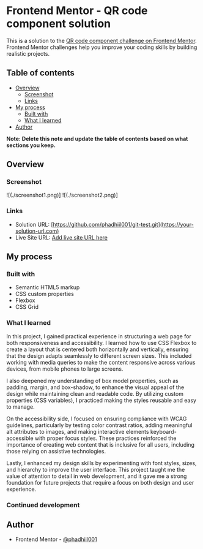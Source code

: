 # Frontend Mentor - QR code component solution

This is a solution to the [QR code component challenge on Frontend Mentor](https://www.frontendmentor.io/challenges/qr-code-component-iux_sIO_H). Frontend Mentor challenges help you improve your coding skills by building realistic projects. 

## Table of contents

- [Overview](#overview)
  - [Screenshot](#screenshot)
  - [Links](#links)
- [My process](#my-process)
  - [Built with](#built-with)
  - [What I learned](#what-i-learned)
- [Author](#author)


**Note: Delete this note and update the table of contents based on what sections you keep.**

## Overview

### Screenshot

![(./screenshot1.png)]
![(./screenshot2.png)]

### Links

- Solution URL: [https://github.com/phadhiil001/git-test.git](https://your-solution-url.com)
- Live Site URL: [Add live site URL here](https://your-live-site-url.com)

## My process

### Built with

- Semantic HTML5 markup
- CSS custom properties
- Flexbox
- CSS Grid


### What I learned

In this project, I gained practical experience in structuring a web page for both responsiveness and accessibility. I learned how to use CSS Flexbox to create a layout that is centered both horizontally and vertically, ensuring that the design adapts seamlessly to different screen sizes. This included working with media queries to make the content responsive across various devices, from mobile phones to large screens.

I also deepened my understanding of box model properties, such as padding, margin, and box-shadow, to enhance the visual appeal of the design while maintaining clean and readable code. By utilizing custom properties (CSS variables), I practiced making the styles reusable and easy to manage.

On the accessibility side, I focused on ensuring compliance with WCAG guidelines, particularly by testing color contrast ratios, adding meaningful alt attributes to images, and making interactive elements keyboard-accessible with proper focus styles. These practices reinforced the importance of creating web content that is inclusive for all users, including those relying on assistive technologies.

Lastly, I enhanced my design skills by experimenting with font styles, sizes, and hierarchy to improve the user interface. This project taught me the value of attention to detail in web development, and it gave me a strong foundation for future projects that require a focus on both design and user experience.

### Continued development


## Author

- Frontend Mentor - [@phadhiil001](https://www.frontendmentor.io/profile/@phadhiil001)
